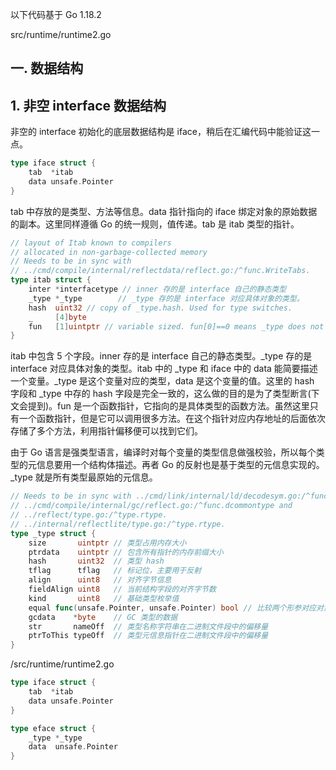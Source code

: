 

以下代码基于 Go 1.18.2


src/runtime/runtime2.go


## 一. 数据结构

## 1. 非空 interface 数据结构

非空的 interface 初始化的底层数据结构是 iface，稍后在汇编代码中能验证这一点。
```go
type iface struct {
	tab  *itab
	data unsafe.Pointer
}
```

tab 中存放的是类型、方法等信息。data 指针指向的 iface 绑定对象的原始数据的副本。这里同样遵循 Go 的统一规则，值传递。tab 是 itab 类型的指针。

```go
// layout of Itab known to compilers
// allocated in non-garbage-collected memory
// Needs to be in sync with
// ../cmd/compile/internal/reflectdata/reflect.go:/^func.WriteTabs.
type itab struct {
	inter *interfacetype // inner 存的是 interface 自己的静态类型
	_type *_type        // _type 存的是 interface 对应具体对象的类型。
	hash  uint32 // copy of _type.hash. Used for type switches.
	_     [4]byte
	fun   [1]uintptr // variable sized. fun[0]==0 means _type does not implement inter.
}
```

itab 中包含 5 个字段。inner 存的是 interface 自己的静态类型。_type 存的是 interface 对应具体对象的类型。itab 中的 _type 和 iface 中的 data 能简要描述一个变量。_type 是这个变量对应的类型，data 是这个变量的值。这里的 hash 字段和 _type 中存的 hash 字段是完全一致的，这么做的目的是为了类型断言(下文会提到)。fun 是一个函数指针，它指向的是具体类型的函数方法。虽然这里只有一个函数指针，但是它可以调用很多方法。在这个指针对应内存地址的后面依次存储了多个方法，利用指针偏移便可以找到它们。

由于 Go 语言是强类型语言，编译时对每个变量的类型信息做强校验，所以每个类型的元信息要用一个结构体描述。再者 Go 的反射也是基于类型的元信息实现的。_type 就是所有类型最原始的元信息。

```go
// Needs to be in sync with ../cmd/link/internal/ld/decodesym.go:/^func.commonsize,
// ../cmd/compile/internal/gc/reflect.go:/^func.dcommontype and
// ../reflect/type.go:/^type.rtype.
// ../internal/reflectlite/type.go:/^type.rtype.
type _type struct {
	size       uintptr // 类型占用内存大小
	ptrdata    uintptr // 包含所有指针的内存前缀大小
	hash       uint32  // 类型 hash
	tflag      tflag   // 标记位，主要用于反射
	align      uint8   // 对齐字节信息
	fieldAlign uint8   // 当前结构字段的对齐字节数
	kind       uint8   // 基础类型枚举值
	equal func(unsafe.Pointer, unsafe.Pointer) bool // 比较两个形参对应对象的类型是否相等
	gcdata    *byte    // GC 类型的数据
	str       nameOff  // 类型名称字符串在二进制文件段中的偏移量
	ptrToThis typeOff  // 类型元信息指针在二进制文件段中的偏移量
}
```






/src/runtime/runtime2.go 

```go
type iface struct {
	tab  *itab
	data unsafe.Pointer
}

type eface struct {
	_type *_type
	data  unsafe.Pointer
}
```

